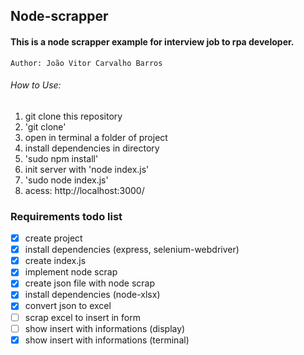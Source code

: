 ## Node-scrapper 

####    This is a node scrapper example for interview job to rpa developer.


    Author: João Vitor Carvalho Barros


###### How to Use:

  1. git clone this repository
  2. 'git clone' 
  3. open in terminal a folder of project 
  4. install dependencies in directory
  5. 'sudo npm install' 
  4. init server with 'node index.js'
  5. 'sudo node index.js'
  6. acess: http://localhost:3000/
     



### Requirements todo list 



- [x] create project 
- [x] install dependencies (express, selenium-webdriver) 
- [x] create index.js  
- [x] implement node scrap  
- [x] create json file with node scrap  
- [x] install dependencies (node-xlsx)  
- [x] convert json to excel  
- [ ] scrap excel to insert in form 
- [ ] show insert with informations (display)
- [x] show insert with informations (terminal)
